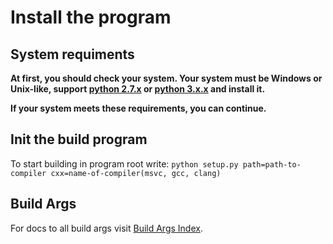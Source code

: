 # Install the program

## System requiments
**At first, you should check your system. Your system must be Windows or Unix-like, support [python 2.7.x](https://www.python.org/downloads/release/python-2718/) or [python 3.x.x](https://www.python.org/downloads/release/python-383/) and install it.**

**If your system meets these requirements, you can continue.**	

## Init the build program 

To start building in program root write:
`python setup.py path=path-to-compiler cxx=name-of-compiler(msvc, gcc, clang)`

## Build Args
For docs to all build args visit [Build Args Index](args/index.md).